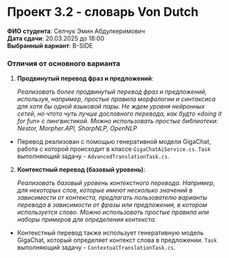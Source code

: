 ﻿# Проект 3.2 - словарь Von Dutch

**ФИО студента**: Селчук Эмин Абдулкеримович  
**Дата сдачи**: 20.03.2025 до 18:00  
**Выбранный вариант**: B-SIDE

### Отличия от основного варианта

1. **Продвинутый перевод фраз и предложений**:

   *Реализовать более продвинутый перевод фраз и предложений, используя, например, простые правила
   морфологии и синтаксиса для хотя бы одной языковой пары. Не ждем уровня нейронных сетей, но чтото чуть лучше дословного перевода, как будто «doing it for fun» с лингвистикой.
   Можно использовать простые библиотеки: Nestor, Morpher.API, SharpNLP, OpenNLP*

- Перевод реализован с помощью генеративной модели GigaChat, работа с которой происходит в классе `GigaChatAiService.cs`. `Task` выполняющий задачу - `AdvancedTranslationTask.cs`.

2. **Контекстный перевод (базовый уровень)**:

   *Реализовать базовый уровень контекстного перевода. Например, для некоторых слов, которые имеют
   несколько значений в зависимости от контекста, предлагать пользователю варианты перевода в
   зависимости от фразы или предложения, в котором используется слово.
   Можно использовать простые правила или наборы примеров для определения контекста.*

- Контекстный перевод также использует генеративную модель GigaChat, который определяет контекст слова в предложении. `Task` выполняющий задачу - `ContextualTranslationTask.cs`.
